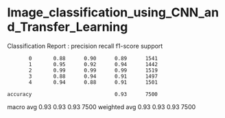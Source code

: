 # Image_classification_using_CNN_and_Transfer_Learning



Classification Report :               precision    recall  f1-score   support

           0       0.88      0.90      0.89      1541
           1       0.95      0.92      0.94      1442
           2       0.99      0.99      0.99      1519
           3       0.88      0.94      0.91      1497
           4       0.94      0.88      0.91      1501

    accuracy                           0.93      7500
   macro avg       0.93      0.93      0.93      7500
weighted avg       0.93      0.93      0.93      7500
